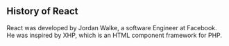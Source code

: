 <h2>History of React</h2>

React was developed by Jordan Walke, a software Engineer at Facebook. He was inspired by XHP, which is an HTML component framework for PHP.
